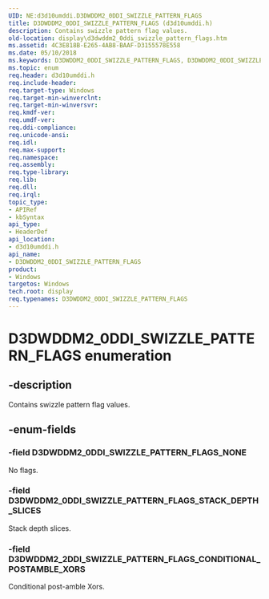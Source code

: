 ```yaml
---
UID: NE:d3d10umddi.D3DWDDM2_0DDI_SWIZZLE_PATTERN_FLAGS
title: D3DWDDM2_0DDI_SWIZZLE_PATTERN_FLAGS (d3d10umddi.h)
description: Contains swizzle pattern flag values.
old-location: display\d3dwddm2_0ddi_swizzle_pattern_flags.htm
ms.assetid: 4C3E818B-E265-4AB8-BAAF-D3155578E558
ms.date: 05/10/2018
ms.keywords: D3DWDDM2_0DDI_SWIZZLE_PATTERN_FLAGS, D3DWDDM2_0DDI_SWIZZLE_PATTERN_FLAGS enumeration [Display Devices], D3DWDDM2_0DDI_SWIZZLE_PATTERN_FLAGS_NONE, D3DWDDM2_0DDI_SWIZZLE_PATTERN_FLAGS_STACK_DEPTH_SLICES, D3DWDDM2_2DDI_SWIZZLE_PATTERN_FLAGS_CONDITIONAL_POSTAMBLE_XORS, d3d10umddi/D3DWDDM2_0DDI_SWIZZLE_PATTERN_FLAGS, d3d10umddi/D3DWDDM2_0DDI_SWIZZLE_PATTERN_FLAGS_NONE, d3d10umddi/D3DWDDM2_0DDI_SWIZZLE_PATTERN_FLAGS_STACK_DEPTH_SLICES, d3d10umddi/D3DWDDM2_2DDI_SWIZZLE_PATTERN_FLAGS_CONDITIONAL_POSTAMBLE_XORS, display.d3dwddm2_0ddi_swizzle_pattern_flags
ms.topic: enum
req.header: d3d10umddi.h
req.include-header: 
req.target-type: Windows
req.target-min-winverclnt: 
req.target-min-winversvr: 
req.kmdf-ver: 
req.umdf-ver: 
req.ddi-compliance: 
req.unicode-ansi: 
req.idl: 
req.max-support: 
req.namespace: 
req.assembly: 
req.type-library: 
req.lib: 
req.dll: 
req.irql: 
topic_type:
- APIRef
- kbSyntax
api_type:
- HeaderDef
api_location:
- d3d10umddi.h
api_name:
- D3DWDDM2_0DDI_SWIZZLE_PATTERN_FLAGS
product:
- Windows
targetos: Windows
tech.root: display
req.typenames: D3DWDDM2_0DDI_SWIZZLE_PATTERN_FLAGS
---
```


# D3DWDDM2_0DDI_SWIZZLE_PATTERN_FLAGS enumeration


## -description


Contains swizzle pattern flag values.


## -enum-fields




### -field D3DWDDM2_0DDI_SWIZZLE_PATTERN_FLAGS_NONE

No flags.


### -field D3DWDDM2_0DDI_SWIZZLE_PATTERN_FLAGS_STACK_DEPTH_SLICES

Stack depth slices. 


### -field D3DWDDM2_2DDI_SWIZZLE_PATTERN_FLAGS_CONDITIONAL_POSTAMBLE_XORS

Conditional post-amble Xors. 


